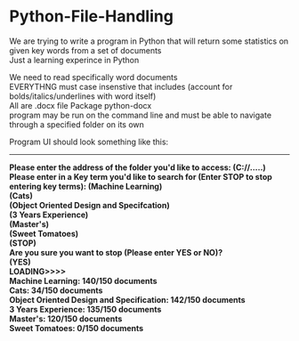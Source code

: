 # Python-File-Handling
We are trying to write a program in Python that will return some statistics on given key words from a set of documents <br /> 
Just a learning experince in Python

We need to read specifically word documents <br /> 
EVERYTHNG must case insenstive that includes (account for bolds/italics/underlines with word itself) <br /> 
All are .docx file Package python-docx  <br /> 
program may be run on the command line and must be able to navigate through a specified folder on its own <br /> 

Program UI should look something like this:
_________________________________________________________________________________________________________________________________________

**<b> Please enter the address of the folder you'd like to access: (C://.....) <br />**
**<b> Please enter in a Key term you'd like to search for (Enter STOP to stop entering key terms):** (Machine Learning) <br /> 
(Cats) <br /> 
(Object Oriented Design and Specifcation) <br /> 
(3 Years Experience) <br /> 
(Master's) <br /> 
(Sweet Tomatoes) <br /> 
(STOP) <br /> 
Are you sure you want to stop (Please enter YES or NO)? <br /> 
(YES) <br /> 
LOADING>>>> <br /> 
Machine Learning: 140/150 documents <br /> 
Cats: 34/150 documents <br /> 
Object Oriented Design and Specification: 142/150 documents <br /> 
3 Years Experience: 135/150 documents <br /> 
Master's: 120/150 documents <br /> 
Sweet Tomatoes: 0/150 documents <br /> 

